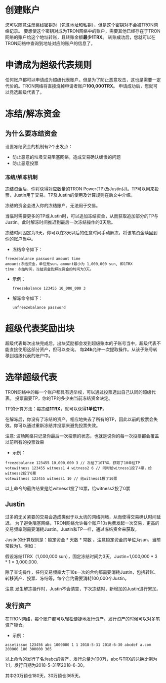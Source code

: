 # 创建账户

您可以随意注册离线密钥对（包含地址和私钥），但是这个密钥对不会被TRON网络记录。
要想使这个密钥对成为TRON网络中的账户，需要其他已经存在于TRON网络的账户给这个地址转账，且转账金额**最少1TRX**。
转账成功后，您就可以在TRON网络中查询到地址对应的账户的信息了。
 
# 申请成为超级代表规则

任何账户都可以申请成为超级代表账户。但是为了防止恶意攻击，这也是需要一定代价的。TRON网络将直接烧掉申请者账户**100,000TRX**。
申请成功后，您就可以竞选超级代表了。

# 冻结/解冻资金

## 为什么要冻结资金
设置冻结资金的机制有2个出发点：
- 防止恶意的垃圾交易阻塞网络，造成交易确认缓慢的问题
- 防止恶意投票

### 冻结/解冻机制

冻结资金后，你将获得对应数量的TRON Power(TP)及Justin(J)。TP可以用来投票，Justin用于交易。TP及Justin的使用及计算规则在后文中介绍。

冻结的资金会进入你的冻结账户，无法用于交易。

当临时需要更多的TP或Justin时，可以追加冻结资金，从而获取追加部分的TP与Justin。此时解冻时间推迟到最后一次冻结操作的3天后。

冻结时间固定为3天，你可以在3天以后的任意时间手动解冻，将该笔资金赎回到你的账户当中。

+ 冻结命令如下：

```
freezebalance password amount time
amount:冻结资金，单位是sun。amount最小为 1,000,000 sun, 即1TRX
time：冻结时间，冻结资金到解冻资金的时间为3天。
```

+ 示例：

    `freezebalance 123455 10_000_000 3`

+ 解冻命令如下：

    `unfreezebalance password`

# 超级代表奖励出块

超级代表每次出块完成后，出块奖励都会发到超级账本的子账号当中，超级代表不能直接使用这部分资产，但可以查询。
每**24h**允许一次提取操作。从该子账号转移到超级代表的账户中。

# 选举超级代表

TRON网络中的每一个账户都具有选举权，可以通过投票选出自己认同的超级代表。
投票需要TP，你的TP的多少由当前冻结资金决定。

TP的计算方法：每冻结**1TRX**，就可以获得**1单位TP**。

在解冻后，你没有了冻结的资产，相应地失去了所有的TP，因此以前的投票会失效。你可以通过重新冻结并投票来避免投票失效。

注意: 波场网络只记录你最后一次投票的状态，也就是说你的每一次投票都会覆盖以前所有的投票效果

+ 示例：

```
freezebalance 123455 10,000,000 3 // 冻结了10TRX，获取了10单位TP
votewitness 123455 witness1 4 witness2 6 // 同时给witness1投了4票，给witness2投了6票
votewitness 123455 witness1 10 // 给witness1投了10票
```

以上命令的最终结果是给witness1投了10票，给witness2投了0票

## Justin

过多的无关紧要的交易会造成类似于以太坊的网络拥堵，从而使得交易确认时间延迟。 为了避免阻塞网络，TRON网络允许每个账户10s免费发起一次交易，更高的交易频率则需要消耗Justin。Justin和TP一样，通过冻结资金来获取。

Justin的计算规则是：锁定资金 * 天数 * 常数 ，注意锁定资金的单位为sun，当前常数为1。例如：

假设冻结1TRX（1,000,000 sun），固定冻结时间为3天，Justin=1,000,000 * 3 * 1 = 3,000,000.

除了查询操作，任何交易频率大于10s一次的合约都需要消耗Justin，包括转账、转移资产、投票、冻结等，每个合约需要消耗100,000个Justin。

注意 发生解冻操作时，Justin不会清空，下次冻结时，新增加的Justin进行累加。

## 发行资产

在TRON网络，每个账户都可以轻松便捷地发行资产。发行资产的时候可以对多笔资产锁仓。

+ 示例：

`assetissue 123456 abc 1000000 1 1 2018-5-31 2018-6-30 abcdef a.com 200000 180 300000 365` 

以上命令的发行了名为abc的资产，发行总量为100万，abc与TRX的兑换比例为1:1，发行日期为2018-5-31至2018-6-30。

其中20万锁仓180天，30万锁仓365天。

